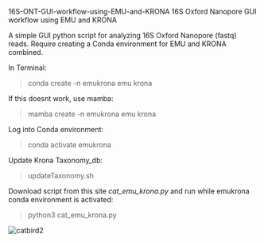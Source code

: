 16S-ONT-GUI-workflow-using-EMU-and-KRONA
16S Oxford Nanopore GUI workflow using EMU and KRONA

A simple GUI python script for analyzing 16S Oxford Nanopore (fastq) reads. Require creating a Conda environment for EMU and KRONA combined.

In Terminal:

> conda create -n emukrona emu krona

If this doesnt work, use mamba:

> mamba create -n emukrona emu krona

Log into Conda environment:

> conda activate emukrona

Update Krona Taxonomy_db:

> updateTaxonomy.sh

Download script from this site _cat_emu_krona.py_ and run while emukrona conda environment is activated:

> python3 cat_emu_krona.py








![catbird2](https://github.com/user-attachments/assets/2fdec70a-640e-4f46-84bd-2101f99cc167)
